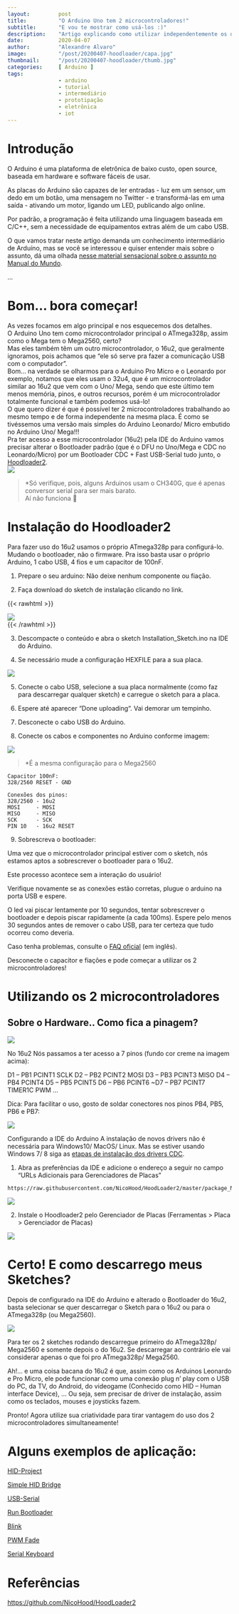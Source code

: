```yaml
---
layout:         post 
title:          "O Arduino Uno tem 2 microcontroladores!"
subtitle:       "E vou te mostrar como usá-los :)"
description:    "Artigo explicando como utilizar independentemente os dois microcontroladores que os Arduinos Uno e Mega possuem."
date:           2020-04-07
author:         "Alexandre Alvaro"
image:          "/post/20200407-hoodloader/capa.jpg"
thumbnail:      "/post/20200407-hoodloader/thumb.jpg"
categories:     [ Arduino ]
tags:
                - arduino
                - tutorial
                - intermediário
                - prototipação
                - eletrônica
                - iot
---
```


# Introdução
O Arduino é uma plataforma de eletrônica de baixo custo, open source, baseada em hardware e software fáceis de usar.

As placas do Arduino são capazes de ler entradas - luz em um sensor, um dedo em um botão, uma mensagem no Twitter - e transformá-las em uma saída - ativando um motor, ligando um LED, publicando algo online. 

Por padrão, a programação é feita utilizando uma linguagem baseada em C/C++, sem a necessidade de equipamentos extras além de um cabo USB.

O que vamos tratar neste artigo demanda um conhecimento intermediário de Arduíno, mas se você se interessou e quiser entender mais sobre o assunto, dá uma olhada [nesse material sensacional sobre o assunto no Manual do Mundo](https://youtu.be/sv9dDtYnE1g).

...

# Bom… bora começar!

As vezes focamos em algo principal e nos esquecemos dos detalhes.  
O Arduino Uno tem como microcontrolador principal o ATmega328p, assim como o Mega tem o Mega2560, certo?  
Mas eles também têm um outro microcontrolador, o 16u2, que geralmente ignoramos, pois achamos que “ele só serve pra fazer a comunicação USB com o computador”.  
Bom… na verdade se olharmos para o Arduino Pro Micro e o Leonardo por exemplo, notamos que eles usam o 32u4, que é um microcontrolador similar ao 16u2 que vem com o Uno/ Mega, sendo que este último tem menos memória, pinos, e outros recursos, porém é um microcontrolador totalmente funcional e também podemos usá-lo!  
O que quero dizer é que é possível ter 2 microcontroladores trabalhando ao mesmo tempo e de forma independente na mesma placa. É como se tivéssemos uma versão mais simples do Arduino Leonardo/ Micro embutido no Arduino Uno/ Mega!!!  
Pra ter acesso a esse microcontrolador (16u2) pela IDE do Arduino vamos precisar alterar o Bootloader padrão (que é o DFU no Uno/Mega e CDC no Leonardo/Micro) por um Bootloader CDC + Fast USB-Serial tudo junto, o [Hoodloader2](https://github.com/NicoHood/HoodLoader2).  
![](1.jpg)

>*Só verifique, pois, alguns Arduinos usam o CH340G, que é apenas conversor serial para ser mais barato.  
Aí não funciona 🙁

# Instalação do Hoodloader2

Para fazer uso do 16u2 usamos o próprio ATmega328p para configurá-lo. Mudando o bootloader, não o firmware. Pra isso basta usar o próprio Arduino, 1 cabo USB, 4 fios e um capacitor de 100nF.

1) Prepare o seu arduino: Não deixe nenhum componente ou fiação.

2) Faça download do sketch de instalação clicando no link.

{{< rawhtml >}}
    <div style="width:210px">
       <a href="https://drive.google.com/file/d/1-7QA6vro2y2pgKnfFBE6pauRNGdwlwL6/view?usp=sharing"><img src="2.png" style="cursor: pointer;" /></a>
    </div>
{{< /rawhtml >}}

3) Descompacte o conteúdo e abra o sketch Installation_Sketch.ino na IDE do Arduino.

4) Se necessário mude a configuração HEXFILE para a sua placa.

![](3.png)

5) Conecte o cabo USB, selecione a sua placa normalmente (como faz para descarregar qualquer sketch) e carregue o sketch para a placa.

6) Espere até aparecer “Done uploading“. Vai demorar um tempinho.

7) Desconecte o cabo USB do Arduino.

8) Conecte os cabos e componentes no Arduino conforme imagem:

![](4.jpg)

>*É a mesma configuração para o Mega2560

```
Capacitor 100nF:
328/2560 RESET - GND

Conexões dos pinos:
328/2560 - 16u2
MOSI     - MOSI
MISO     - MISO
SCK      - SCK
PIN 10   - 16u2 RESET
```

9) Sobrescreva o bootloader:

Uma vez que o microcontrolador principal estiver com o sketch, nós estamos aptos a sobrescrever o bootloader para o 16u2.

Este processo acontece sem a interação do usuário!

Verifique novamente se as conexões estão corretas, plugue o arduino na porta USB e espere.

O led vai piscar lentamente por 10 segundos, tentar sobrescrever o bootloader e depois piscar rapidamente (a cada 100ms). Espere pelo menos 30 segundos antes de remover o cabo USB, para ter certeza que tudo ocorreu como deveria.

Caso tenha problemas, consulte o [FAQ oficial](https://github.com/NicoHood/HoodLoader2/wiki/Troubleshoot-FAQ) (em inglês).

Desconecte o capacitor e fiações e pode começar a utilizar os 2 microcontroladores!

# Utilizando os 2 microcontroladores

## Sobre o Hardware.. Como fica a pinagem?

![](5.jpg)

No 16u2 Nós passamos a ter acesso a 7 pinos (fundo cor creme na imagem acima):

D1 – PB1 PCINT1 SCLK
D2 – PB2 PCINT2 MOSI
D3 – PB3 PCINT3 MISO
D4 – PB4 PCINT4
D5 – PB5 PCINT5
D6 – PB6 PCINT6
~D7 – PB7 PCINT7 TIMER1C PWM
…

Dica: Para facilitar o uso, gosto de soldar conectores nos pinos PB4, PB5, PB6 e PB7:

![](6.jpg)


Configurando a IDE do Arduino
A instalação de novos drivers não é necessária para Windows10/ MacOS/ Linux. Mas se estiver usando Windows 7/ 8 siga as [etapas de instalação dos drivers CDC](https://github.com/NicoHood/HoodLoader2/wiki/Software-Installation#1-cdc-driver-installation-windows-78-only).

1) Abra as preferências da IDE e adicione o endereço a seguir no campo “URLs Adicionais para Gerenciadores de Placas”

```
https://raw.githubusercontent.com/NicoHood/HoodLoader2/master/package_NicoHood_HoodLoader2_index.json
```

![](7.png)

2) Instale o Hoodloader2 pelo Gerenciador de Placas (Ferramentas > Placa > Gerenciador de Placas)

![](8.png)

# Certo! E como descarrego meus Sketches?

Depois de configurado na IDE do Arduino e alterado o Bootloader do 16u2, basta selecionar se quer descarregar o Sketch para o 16u2 ou para o ATmega328p (ou Mega2560).

![](9.jpg)

Para ter os 2 sketches rodando descarregue primeiro do ATmega328p/ Mega2560 e somente depois o do 16u2. Se descarregar ao contrário ele vai considerar apenas o que foi pro ATmega328p/ Mega2560.

Ah!… e uma coisa bacana do 16u2 é que, assim como os Arduinos Leonardo e Pro Micro, ele pode funcionar como uma conexão plug n’ play com o USB do PC, da TV, do Android, do videogame (Conhecido como HID – Human interface Device), … Ou seja, sem precisar de driver de instalação, assim como os teclados, mouses e joysticks fazem.

Pronto! Agora utilize sua criatividade para tirar vantagem do uso dos 2 microcontroladores simultaneamente!

# Alguns exemplos de aplicação:

[HID-Project](https://github.com/NicoHood/HID)

[Simple HID Bridge](https://github.com/NicoHood/HoodLoader2/tree/master/avr/examples/HID-Bridge)

[USB-Serial](https://github.com/NicoHood/HoodLoader2/blob/master/avr/examples/USB-Serial/USB-Serial.ino)

[Run Bootloader](https://github.com/NicoHood/HoodLoader2/blob/master/avr/examples/RunBootloader/RunBootloader.ino)

[Blink](https://github.com/NicoHood/HoodLoader2/blob/master/avr/examples/Blink/Blink.ino)

[PWM Fade](https://github.com/NicoHood/HoodLoader2/blob/master/avr/examples/PWM_Fade/PWM_Fade.ino)

[Serial Keyboard](https://github.com/NicoHood/HoodLoader2/blob/master/avr/examples/SerialKeyboard/SerialKeyboard.ino)

# Referências

https://github.com/NicoHood/HoodLoader2